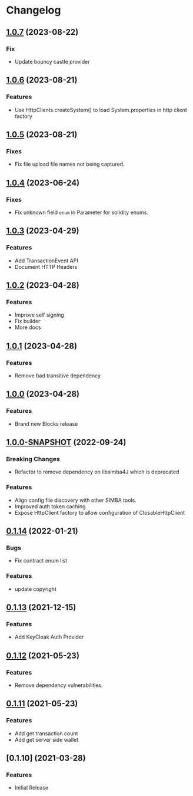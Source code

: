 # Changelog

## [1.0.7](https://github.com/SIMBAChain/libsimba4j-platform/compare/v1.0.6...v1.0.7) (2023-08-22)

### Fix

* Update bouncy castle provider

## [1.0.6](https://github.com/SIMBAChain/libsimba4j-platform/compare/v1.0.5...v1.0.6) (2023-08-21)

### Features

* Use HttpClients.createSystem() to load System.properties in http client factory

## [1.0.5](https://github.com/SIMBAChain/libsimba4j-platform/compare/v1.0.4...v1.0.5) (2023-08-21)

### Fixes

* Fix file upload file names not being captured.


## [1.0.4](https://github.com/SIMBAChain/libsimba4j-platform/compare/v1.0.3...v1.0.4) (2023-06-24)

### Fixes

* Fix unknown field `enum` in Parameter for solidity enums.

## [1.0.3](https://github.com/SIMBAChain/libsimba4j-platform/compare/v1.0.2...v1.0.3) (2023-04-29)

### Features

* Add TransactionEvent API
* Document HTTP Headers


## [1.0.2](https://github.com/SIMBAChain/libsimba4j-platform/compare/v1.0.1...v1.0.2) (2023-04-28)

### Features

* Improve self signing
* Fix builder
* More docs

## [1.0.1](https://github.com/SIMBAChain/libsimba4j-platform/compare/v1.0.0...v1.0.1) (2023-04-28)

### Features

* Remove bad transitive dependency 

## [1.0.0](https://github.com/SIMBAChain/libsimba4j-platform/compare/v1.0.0-SNAPSHOT...v1.0.0) (2023-04-28)
                                                      
### Features

* Brand new Blocks release

## [1.0.0-SNAPSHOT](https://github.com/SIMBAChain/libsimba4j-platform/compare/v0.1.14...v1.0.0-SNAPSHOT) (2022-09-24)

### Breaking Changes

* Refactor to remove dependency on libsimba4J which is deprecated

### Features

* Align config file discovery with other SIMBA tools.
* Improved auth token caching
* Expose HttpClient factory to allow configuration of ClosableHttpClient


## [0.1.14](https://github.com/SIMBAChain/libsimba4j-platform/compare/v0.1.13...v0.1.14) (2022-01-21)

### Bugs

* Fix contract enum list

### Features

* update copyright

## [0.1.13](https://github.com/SIMBAChain/libsimba4j-platform/compare/v0.1.12...v0.1.13) (2021-12-15)

### Features

* Add KeyCloak Auth Provider

## [0.1.12](https://github.com/SIMBAChain/libsimba4j-platform/compare/v0.1.11...v0.1.12) (2021-05-23)

### Features

* Remove dependency vulnerabilities.

## [0.1.11](https://github.com/SIMBAChain/libsimba4j-platform/compare/v0.1.10...v0.1.11) (2021-05-23)

### Features

* Add get transaction count
* Add get server side wallet

## [0.1.10] (2021-03-28)

### Features

* Initial Release
